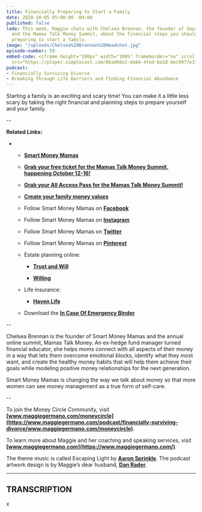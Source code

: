 ```yaml
---
title: Financially Preparing to Start a Family
date: 2020-10-05 05:00:00 -04:00
published: false
lede: This week, Maggie chats with Chelsea Brennan, the founder of Smart Money Mamas
  and the Mamas Talk Money Summit, about the financial steps you should take as you're
  preparing to start a family.
image: "/uploads/Chelsea%20Brennan%20Headshot.jpg"
episode-number: 59
embed-code: <iframe height="200px" width="100%" frameborder="no" scrolling="no" seamless
  src="https://player.simplecast.com/86ad66e2-da84-4fed-be2d-bec9977e3f20?dark=false"></iframe>
podcast:
- Financially Surviving Divorce
- Breaking Through Life Barriers and Finding Financial Abundance
---
```


Starting a family is an exciting and scary time! You can make it a little less scary by taking the right financial and planning steps to prepare yourself and your family.

--

**Related Links:**

* * **[Smart Money Mamas](https://smartmoneymamas.com/)**

  * **[Grab your free ticket for the Mamas Talk Money Summit, happening October 12-16!](https://mamastalkmoney.com/aff/maggiegermano/)**

  * **[Grab your All Access Pass for the Mamas Talk Money Summit!](https://mamastalkmoney.com/aap/aff/maggiegermano/?campaign=AllAccessPass)**

  * **[Create your family money values](https://smartmoneymamas.com/family-money-values-template/)**

  * Follow Smart Money Mamas on **[Facebook](https://facebook.com/smartmoneymamas)**

  * Follow Smart Money Mamas on **[Instagram](https://instagram.com/smartmoneymamas)**

  * Follow Smart Money Mamas on **[Twitter](https://twitter.com/smartmoneymamas)**

  * Follow Smart Money Mamas on **[Pinterest](https://pinterest.com/smartmoneymamas)**

  * Estate planning online:

    * **[Trust and Will](https://trustandwill.com/)**

    * **[Willing](https://willing.com/)**

  * Life insurance:

    * **[Haven Life](https://havenlife.com/)**

  * Download the **[In Case Of Emergency Binder](https://transactions.sendowl.com/stores/10098/128668)**

--

Chelsea Brennan is the founder of Smart Money Mamas and the annual online summit, Mamas Talk Money. An ex-hedge fund manager turned financial educator, she helps moms connect with all aspects of their money in a way that lets them overcome emotional blocks, identify what they most want, and create the healthy money habits that will help them achieve their goals while modeling positive money relationships for the next generation.

Smart Money Mamas is changing the way we talk about money so that more women can see money management as a true form of self-care.

--

To join the Money Circle Community, visit **[www.maggiegermano.com/moneycircle](https://www.maggiegermano.com/podcast/financially-surviving-divorce/www.maggiegermano.com/moneycircle)**.

To learn more about Maggie and her coaching and speaking services, visit **[www.maggiegermano.com](https://www.maggiegermano.com/)**.

The theme music is called Escaping Light by **[Aaron Sprinkle](http://aaronsprinklemusic.com/)**. The podcast artwork design is by Maggie’s dear husband, **[Dan Rader](https://danrdesign.com/)**.

---

## TRANSCRIPTION

x